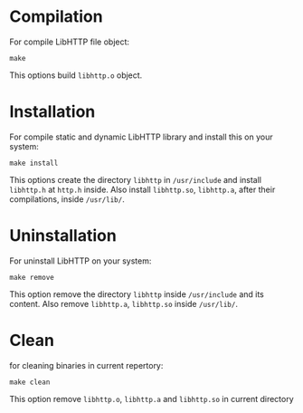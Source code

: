 # Compilation
For compile LibHTTP file object:

```shell
make
```

This options build `libhttp.o` object.

# Installation
For compile static and dynamic LibHTTP library and install this on your system:

```shell
make install
```

This options create the directory `libhttp` in `/usr/include` and install `libhttp.h` at `http.h` inside. Also install `libhttp.so`, `libhttp.a`, after their compilations,  inside `/usr/lib/`.

# Uninstallation
For uninstall LibHTTP on your system:

```shell
make remove
```

This option remove the directory `libhttp` inside `/usr/include` and its content. Also remove `libhttp.a`, `libhttp.so` inside `/usr/lib/`.

# Clean
for cleaning binaries in current repertory:

```shell
make clean
```

This option remove `libhttp.o`, `libhttp.a` and `libhttp.so` in current directory
